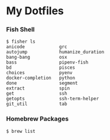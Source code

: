 # My Dotfiles

### Fish Shell

    $ fisher ls
    anicode		    	grc
    autojump	    	humanize_duration
    bang-bang	    	osx
    bass		    	pipenv-fish
    bd		        	pisces
    choices		    	pyenv
    docker-completion	python
    done		    	segment
    extract		    	spin
    get		        	ssh
    getopts		    	ssh-term-helper
    git_util	    	tab

### Homebrew Packages
    
    $ brew list
